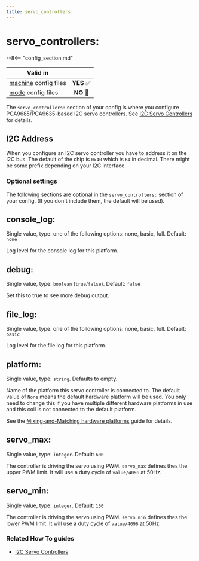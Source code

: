 ```yaml
---
title: servo_controllers:
---
```


# servo_controllers:


--8<-- "config_section.md"

| Valid in | |
|-----|:----:|
|[machine](instructions/machine_config.md) config files |**YES** :white_check_mark:|
|[mode](instructions/mode_config.md) config files|**NO** :no_entry_sign:|

The `servo_controllers:` section of your config is where you configure
PCA9685/PCA9635-based I2C servo controllers. See
[I2C Servo Controllers](../hardware/i2c_servo.md) for details.

## I2C Address

When you configure an I2C servo controller you have to address it on the
I2C bus. The default of the chip is `0x40` which is `64` in decimal.
There might be some prefix depending on your I2C interface.

### Optional settings

The following sections are optional in the `servo_controllers:` section
of your config. (If you don't include them, the default will be used).

## console_log:

Single value, type: one of the following options: none, basic, full.
Default: `none`

Log level for the console log for this platform.

## debug:

Single value, type: `boolean` (`true`/`false`). Default: `false`

Set this to true to see more debug output.

## file_log:

Single value, type: one of the following options: none, basic, full.
Default: `basic`

Log level for the file log for this platform.

## platform:

Single value, type: `string`. Defaults to empty.

Name of the platform this servo controller is connected to. The default
value of `None` means the default hardware platform will be used. You
only need to change this if you have multiple different hardware
platforms in use and this coil is not connected to the default platform.

See the [Mixing-and-Matching hardware platforms](../hardware/platform.md) guide for
details.

## servo_max:

Single value, type: `integer`. Default: `600`

The controller is driving the servo using PWM. `servo_max` defines thes
the upper PWM limit. It will use a duty cycle of `value/4096` at 50Hz.

## servo_min:

Single value, type: `integer`. Default: `150`

The controller is driving the servo using PWM. `servo_min` defines thes
the lower PWM limit. It will use a duty cycle of `value/4096` at 50Hz.

### Related How To guides

* [I2C Servo Controllers](../hardware/i2c_servo.md)
